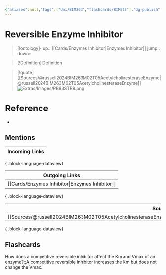 ```yaml
---
{"aliases":null,"tags":["Uni/BIM263","flashcards/BIM263"],"dg-publish":true,"permalink":"/cards/reversible-enzyme-inhibitor/","dgPassFrontmatter":true}
---
```


# Reversible Enzyme Inhibitor

> [!ontology]-
> up:: [[Cards/Enzymes Inhibitor\|Enzymes Inhibitor]]
> jump:: 
> down:: 

> [!Definition] Definition

> [!quote] [[Sources/@russell2024BIM263M02T05AcetylcholinesteraseEnzyme\|@russell2024BIM263M02T05AcetylcholinesteraseEnzyme]]
> ![Extras/Images/PB93STR9.png](/img/user/Extras/Images/PB93STR9.png)

# Reference

- 

## Mentions

| Incoming Links |
| -------------- |

{ .block-language-dataview}

| Outgoing Links                                    |
| ------------------------------------------------- |
| [[Cards/Enzymes Inhibitor\|Enzymes Inhibitor]] |

{ .block-language-dataview}

| Sources                                                                                                               |
| --------------------------------------------------------------------------------------------------------------------- |
| [[Sources/@russell2024BIM263M02T05AcetylcholinesteraseEnzyme\|@russell2024BIM263M02T05AcetylcholinesteraseEnzyme]] |

{ .block-language-dataview}

## Flashcards

How does a competitive reversible inhibitor affect the Km and Vmax of an enzyme?;;A competitive reversible inhibitor increases the Km but does not change the Vmax.
<!--SR:!2024-08-23,1,230-->